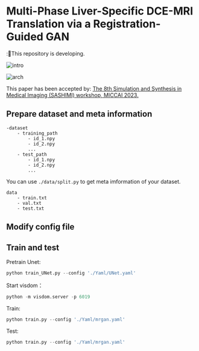 # Multi-Phase Liver-Specific DCE-MRI Translation via a Registration-Guided GAN

::large_orange_diamond:This repository is developing.

![intro](https://ossjiyaoliu.oss-cn-beijing.aliyuncs.com/uPic/5PNkpg.png)

![arch](https://ossjiyaoliu.oss-cn-beijing.aliyuncs.com/uPic/R0Vd3i.png)

This paper has been accepted by: [The 8th Simulation and Synthesis in Medical Imaging (SASHIMI) workshop, MICCAI 2023.](https://2023.sashimi-workshop.org/call_for_papers/)

## Prepare dataset and meta information

```
-dataset
    - training_path
        - id_1.npy
        - id_2.npy
        ...
    - test_path
        - id_1.npy
        - id_2.npy
        ...
```

You can use `./data/split.py` to get meta imformation of your dataset.

```
data
    - train.txt
    - val.txt
    - test.txt
```

## Modify config file


## Train and test

Pretrain Unet:

```python
python train_UNet.py --config './Yaml/UNet.yaml'
```

Start visdom：

```python
python -m visdom.server -p 6019
```

Train:
```python
python train.py --config './Yaml/mrgan.yaml'
```

Test:
```python
python train.py --config './Yaml/mrgan.yaml'
```